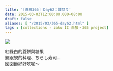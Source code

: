 ```yaml
---
title: '[白狼365] Day62：雛祭り'
date: 2015-03-03T12:00:00.000+08:00
draft: false
aliases: [ "/2015/03/365-day62.html" ]
tags : [collections - zaku II 白狼・365 project]
---
```


[![](https://farm8.staticflickr.com/7572/15973696178_63bfa8736a_z.jpg)](https://farm8.staticflickr.com/7572/15973696178_63bfa8736a_z.jpg)

紅綠白的菱餅與糖果  
鯛跟蜆的料理、ちらし寿司...  
囡囡節好好吃呢～